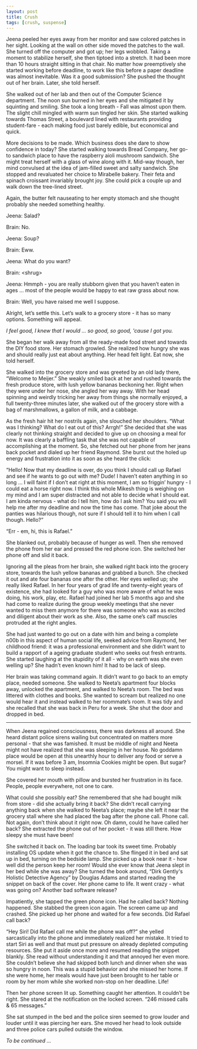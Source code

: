 ```yaml
---
layout: post
title: Crush
tags: [crush, suspense]
---
```


Jeena peeled her eyes away from her monitor and saw colored patches in her sight. Looking at the wall on other side moved the patches to the wall. She turned off the computer and got up; her legs wobbled. Taking a moment to stabilize herself, she then tiptoed into a stretch. It had been more than 10 hours straight sitting in that chair. No matter how preemptively she started working before deadline, to work like this before a paper deadline was almost inevitable. Was it a good submission? She pushed the thought out of her brain. Later, she told herself.

She walked out of her lab and then out of the Computer Science department. The noon sun burned in her eyes and she mitigated it by squinting and smiling. She took a long breath - Fall was almost upon them. The slight chill mingled with warm sun tingled her skin. She started walking towards Thomas Street, a boulevard lined with restaurants providing student-fare - each making food just barely edible, but economical and quick.

More decisions to be made. Which business does she dare to show confidence in today? She started walking towards Bread Company, her go-to sandwich place to have the raspberry aioli mushroom sandwich. She might treat herself with a glass of wine along with it. Mid-way though, her mind convulsed at the idea of jam-filled sweet and salty sandwich. She stopped and revaluated her choice to Mirabelle bakery. Their feta and spinach croissant invariably brought joy. She could pick a couple up and walk down the tree-lined street.

Again, the butter felt nauseating to her empty stomach and she thought probably she needed something healthy. 

Jeena: Salad?

Brain: No.

Jeena: Soup?

Brain: Eww. 

Jeena: What do you want?

Brain: \<shrug\>

Jeena: Hmmph - you are really stubborn given that you haven’t eaten in ages … most of the people would be happy to eat raw grass about now.

Brain: Well, you have raised me well I suppose.

Alright, let’s settle this. Let’s walk to a grocery store - it has so many options. Something will appeal.

<i>I feel good, I knew that I would ... so good, so good, 'cause I got you.</i>

She began her walk away from all the ready-made food street and towards the DIY food store. Her stomach growled. She realized how hungry she was and should really just eat about anything. Her head felt light. Eat now, she told herself.

She walked into the grocery store and was greeted by an old lady there, “Welcome to Meijer.” She weakly smiled back at her and rushed towards the fresh produce store, with lush yellow bananas beckoning her. Right when they were under her nose, she angled her way away. With her head spinning and weirdly tricking her away from things she normally enjoyed, a full twenty-three minutes later, she walked out of the grocery store with a bag of marshmallows, a gallon of milk, and a cabbage.

As the fresh hair hit her nostrils again, she slouched her shoulders. “What was I thinking? What do I eat out of this? Arrgh!” She decided that she was clearly not thinking straight and decided to give up on choosing a meal for now. It was clearly a baffling task that she was not capable of accomplishing at the moment. So, she fetched out her phone from her jeans back pocket and dialed up her friend Raymond. She burst out the holed up energy and frustration into it as soon as she heard the click: 

“Hello! Now that my deadline is over, do you think I should call up Rafael and see if he wants to go out with me? Dude! I haven’t eaten anything in so long … I will faint if I don’t eat right at this moment, I am so friggin’ hungry - I could eat a horse right now. I think this whole Mikesh thing is weighing on my mind and I am super distracted and not able to decide what I should eat. I am kinda nervous - what do I tell him, how do I ask him? You said you will help me after my deadline and now the time has come. That joke about the panties was hilarious though, not sure if I should tell it to him when I call though. Hello?”

“Err - em, hi, this is Rafael.”

She blanked out, probably because of hunger as well. Then she removed the phone from her ear and pressed the red phone icon. She switched her phone off and slid it back.

Ignoring all the pleas from her brain, she walked right back into the grocery store, towards the lush yellow bananas and grabbed a bunch. She checked it out and ate four bananas one after the other. Her eyes welled up; she really liked Rafael. In her four years of grad life and twenty-eight years of existence, she had looked for a guy who was more aware of what he was doing, his work, play, etc. Rafael had joined her lab 5 months ago and she had come to realize during the group weekly meetings that she never wanted to miss them anymore for there was someone who was as excited and diligent about their work as she. Also, the same one’s calf muscles protruded at the right angles.

She had just wanted to go out on a date with him and being a complete n00b in this aspect of human social life, seeked advice from Raymond, her childhood friend: it was a professional environment and she didn’t want to build a rapport of a ageing graduate student who seeks out fresh entrants. She started laughing at the stupidity of it all - why on earth was she even welling up? She hadn’t even known him! It had to be lack of sleep.

Her brain was taking command again. It didn’t want to go back to an empty place, needed someone. She walked to Neeta’s apartment four blocks away, unlocked the apartment, and walked to Neeta’s room. The bed was littered with clothes and books. She wanted to scream but realized no one would hear it and instead walked to her roommate’s room. It was tidy and she recalled that she was back in Peru for a week. She shut the door and dropped in bed.

*********

When Jeena regained consciousness, there was darkness all around. She heard distant police sirens wailing but concentrated on matters more personal - that she was famished. It must be middle of night and Neeta might not have realized that she was sleeping in her house. No goddamn place would be open at this unearthly hour to deliver any food or serve a morsel. If it was before 3 am, Insomnia Cookies might be open. But sugar? You might want to sleep instead.

She covered her mouth with pillow and bursted her frustration in its face. People, people everywhere, not one to care.

What could she possibly eat? She remembered that she had bought milk from store - did she actually bring it back? She didn’t recall carrying anything back when she walked to Neeta’s place; maybe she left it near the grocery stall where she had placed the bag after the phone call. Phone call. Not again, don’t think about it right now. Oh damn, could he have called her back? She extracted the phone out of her pocket - it was still there. How sleepy she must have been!

She switched it back on. The loading bar took its sweet time. Probably installing OS update when it got the chance to. She flinged it in bed and sat up in bed, turning on the bedside lamp. She picked up a book near it - how well did the person keep her room! Would she ever know that Jeena slept in her bed while she was away? She turned the book around, “Dirk Gently's Holistic Detective Agency” by Douglas Adams and started reading the snippet on back of the cover. Her phone came to life. It went crazy - what was going on? Another bad software release?

Impatiently, she tapped the green phone icon. Had he called back? Nothing happened. She stabbed the green icon again. The screen came up and crashed. She picked up her phone and waited for a few seconds. Did Rafael call back?

“Hey Siri! Did Rafael call me while the phone was off?” she yelled sarcastically into the phone and immediately realized her mistake. It tried to start Siri as well and that must put pressure on already depleted computing resources. She put it aside once more and resumed reading the snippet blankly. She read without understanding it and that annoyed her even more. She couldn’t believe she had skipped both lunch and dinner when she was so hungry in noon. This was a stupid behavior and she missed her home. If she were home, her meals would have just been brought to her table or room by her mom while she worked non-stop on her deadline. Life!

Then her phone screen lit up. Something caught her attention. It couldn’t be right. She stared at the notification on the locked screen. “246 missed calls & 65 messages.”

She sat stumped in the bed and the police siren seemed to grow louder and louder until it was piercing her ears. She moved her head to look outside and three police cars pulled outside the window.


<i>To be continued ... </i>
